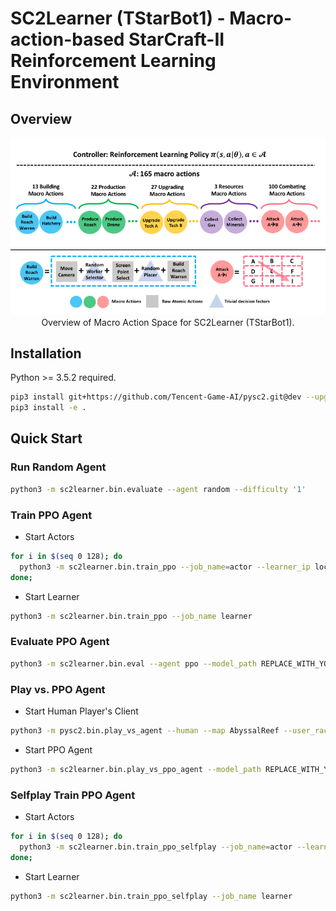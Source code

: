 # SC2Learner (TStarBot1) - Macro-action-based StarCraft-II Reinforcement Learning Environment

## Overview

<p align="center">
<img src="docs/images/overview.png" width=800>
<br/>Overview of Macro Action Space for SC2Learner (TStarBot1).
</p>

## Installation

Python >= 3.5.2 required.

```bash
pip3 install git+https://github.com/Tencent-Game-AI/pysc2.git@dev --upgrade
pip3 install -e .
```

## Quick Start

### Run Random Agent
```bash
python3 -m sc2learner.bin.evaluate --agent random --difficulty '1'
```

### Train PPO Agent

- Start Actors
```bash
for i in $(seq 0 128); do
  python3 -m sc2learner.bin.train_ppo --job_name=actor --learner_ip localhost &
done;
```

- Start Learner
```bash
python3 -m sc2learner.bin.train_ppo --job_name learner
```

### Evaluate PPO Agent
```bash
python3 -m sc2learner.bin.eval --agent ppo --model_path REPLACE_WITH_YOUR_OWN_MODLE_PATH
```
###

### Play vs. PPO Agent

- Start Human Player's Client
```bash
python3 -m pysc2.bin.play_vs_agent --human --map AbyssalReef --user_race zerg
```

- Start PPO Agent
```bash
python3 -m sc2learner.bin.play_vs_ppo_agent --model_path REPLACE_WITH_YOUR_OWN_MODLE_PATH
```

### Selfplay Train PPO Agent

- Start Actors
```bash
for i in $(seq 0 128); do
  python3 -m sc2learner.bin.train_ppo_selfplay --job_name=actor --learner_ip localhost &
done;
```

- Start Learner
```bash
python3 -m sc2learner.bin.train_ppo_selfplay --job_name learner
```
